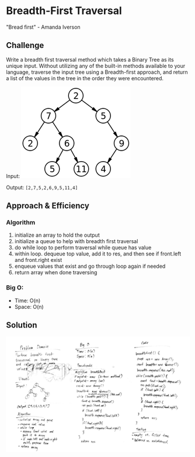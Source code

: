 # Breadth-First Traversal

"Bread first" - Amanda Iverson

## Challenge

Write a breadth first traversal method which takes a Binary Tree as its unique input. Without utilizing any of the built-in methods available to your language, traverse the input tree using a Breadth-first approach, and return a list of the values in the tree in the order they were encountered.

Input:
![binary tree](../../../assets/binary-tree.png "binary tree")

Output: `[2,7,5,2,6,9,5,11,4]`

## Approach & Efficiency

### Algorithm

1. initialize an array to hold the output
2. initialize a queue to help with breadth first traversal
3. do while loop to perform traversal while queue has value
4. within loop. dequeue top value, add it to res, and then see if front.left and front.right exist
5. enqueue values that exist and go through loop again if needed
6. return array when done traversing

### Big O:

- Time: O(n)
- Space: O(n)

## Solution

![breadth first traversal](../../../assets/breadth-first.jpg "breadth first traversal")
